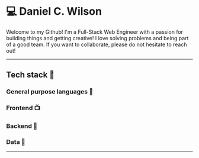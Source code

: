 # :computer: Daniel C. Wilson

Welcome to my Github! I'm a Full-Stack Web Engineer with a passion for building things and getting creative! I love solving problems and being part of a good team. If you want to collaborate, please do not hesitate to reach out!

<hr/>

## Tech stack :microscope:

### General purpose languages :wrench:

### Frontend :tv:

### Backend :satellite:

### Data :minidisc:

<hr/>
